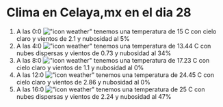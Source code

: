 # Clima en Celaya,mx en el dia 28

1. A las 0:0 !["icon weather"](http://openweathermap.org/img/w/01n.png) tenemos una temperatura de 15 C con cielo claro y  vientos de 2.1 y nubosidad al 5%
1. A las 4:0 !["icon weather"](http://openweathermap.org/img/w/03n.png) tenemos una temperatura de 13.44 C con nubes dispersas y  vientos de 0.73 y nubosidad al 34%
1. A las 8:0 !["icon weather"](http://openweathermap.org/img/w/01d.png) tenemos una temperatura de 17.23 C con cielo claro y  vientos de 1.1 y nubosidad al 0%
1. A las 12:0 !["icon weather"](http://openweathermap.org/img/w/01d.png) tenemos una temperatura de 24.45 C con cielo claro y  vientos de 2.86 y nubosidad al 0%
1. A las 16:0 !["icon weather"](http://openweathermap.org/img/w/03d.png) tenemos una temperatura de 25 C con nubes dispersas y  vientos de 2.24 y nubosidad al 47%
